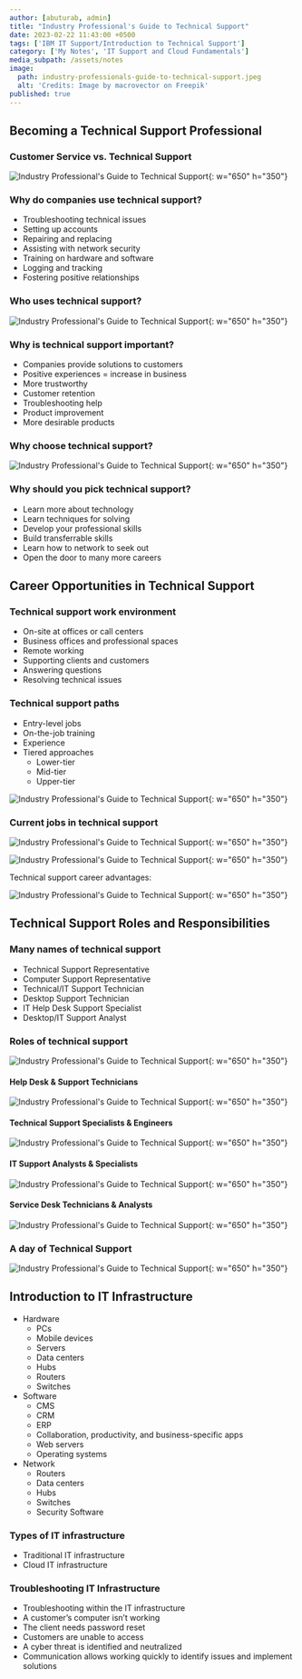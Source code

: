 ```yaml
---
author: [abuturab, admin]
title: "Industry Professional's Guide to Technical Support"
date: 2023-02-22 11:43:00 +0500
tags: ['IBM IT Support/Introduction to Technical Support']
category: ['My Notes', 'IT Support and Cloud Fundamentals']
media_subpath: /assets/notes
image:
  path: industry-professionals-guide-to-technical-support.jpeg
  alt: 'Credits: Image by macrovector on Freepik'
published: true
---
```



## **Becoming a Technical Support Professional**

### Customer Service vs. Technical Support
  
![Industry Professional's Guide to Technical Support](Industry%20Professionals%20Guide%20to%20Technical%20Support.png){: w="650" h="350"}

### Why do companies use technical support?

- Troubleshooting technical issues
- Setting up accounts
- Repairing and replacing
- Assisting with network security
- Training on hardware and software
- Logging and tracking
- Fostering positive relationships

### Who uses technical support?
  
![Industry Professional's Guide to Technical Support](Industry%20Professionals%20Guide%20to%20Technical%20Support-1.png){: w="650" h="350"}

### Why is technical support important?

- Companies provide solutions to customers
- Positive experiences = increase in business
- More trustworthy
- Customer retention
- Troubleshooting help
- Product improvement
- More desirable products

### Why choose technical support?
  
![Industry Professional's Guide to Technical Support](Industry%20Professionals%20Guide%20to%20Technical%20Support-2.png){: w="650" h="350"}

### Why should you pick technical support?

- Learn more about technology
- Learn techniques for solving
- Develop your professional skills
- Build transferrable skills
- Learn how to network to seek out
- Open the door to many more careers

## **Career Opportunities in Technical Support**

### Technical support work environment

- On-site at offices or call centers
- Business offices and professional spaces
- Remote working
- Supporting clients and customers
- Answering questions
- Resolving technical issues

### Technical support paths

- Entry-level jobs
- On-the-job training
- Experience
- Tiered approaches
	- Lower-tier
	- Mid-tier
	- Upper-tier

![Industry Professional's Guide to Technical Support](Industry%20Professionals%20Guide%20to%20Technical%20Support-3.png){: w="650" h="350"}

### Current jobs in technical support
  
![Industry Professional's Guide to Technical Support](Industry%20Professionals%20Guide%20to%20Technical%20Support-4.png){: w="650" h="350"}
  
![Industry Professional's Guide to Technical Support](Industry%20Professionals%20Guide%20to%20Technical%20Support-5.png){: w="650" h="350"}
  
Technical support career advantages:

![Industry Professional's Guide to Technical Support](Industry%20Professionals%20Guide%20to%20Technical%20Support-6.png){: w="650" h="350"}

## **Technical Support Roles and Responsibilities**

### Many names of technical support

- Technical Support Representative
- Computer Support Representative
- Technical/IT Support Technician
- Desktop Support Technician
- IT Help Desk Support Specialist
- Desktop/IT Support Analyst

### **Roles of technical support**
  
![Industry Professional's Guide to Technical Support](Industry%20Professionals%20Guide%20to%20Technical%20Support-7.png){: w="650" h="350"}

#### Help Desk & Support Technicians
  
![Industry Professional's Guide to Technical Support](Industry%20Professionals%20Guide%20to%20Technical%20Support-8.png){: w="650" h="350"}

#### Technical Support Specialists & Engineers
  
![Industry Professional's Guide to Technical Support](Industry%20Professionals%20Guide%20to%20Technical%20Support-9.png){: w="650" h="350"}

#### IT Support Analysts & Specialists
  
![Industry Professional's Guide to Technical Support](Industry%20Professionals%20Guide%20to%20Technical%20Support-10.png){: w="650" h="350"}

#### Service Desk Technicians & Analysts
  
![Industry Professional's Guide to Technical Support](Industry%20Professionals%20Guide%20to%20Technical%20Support-11.png){: w="650" h="350"}

### A day of Technical Support
  
  ![Industry Professional's Guide to Technical Support](Industry%20Professionals%20Guide%20to%20Technical%20Support-12.png){: w="650" h="350"}

## **Introduction to IT Infrastructure**

- Hardware
	- PCs
	- Mobile devices
	- Servers
	- Data centers
	- Hubs
	- Routers
	- Switches
- Software
	- CMS
	- CRM
	- ERP
	- Collaboration, productivity, and business-specific apps
	- Web servers
	- Operating systems
- Network
	- Routers
	- Data centers
	- Hubs
	- Switches
	- Security Software

### Types of IT infrastructure

- Traditional IT infrastructure
- Cloud IT infrastructure

### Troubleshooting IT Infrastructure

- Troubleshooting within the IT infrastructure
- A customer’s computer isn’t working
- The client needs password reset
- Customers are unable to access
- A cyber threat is identified and neutralized
- Communication allows working quickly to identify issues and implement solutions